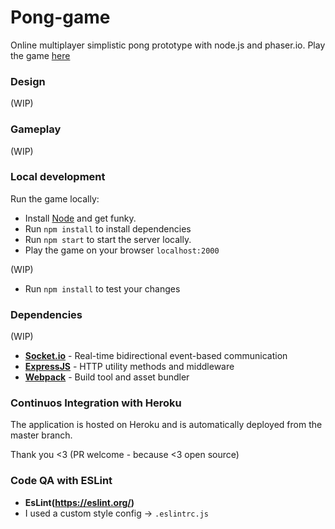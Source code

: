 # Pong-game
Online multiplayer simplistic pong prototype with node.js and phaser.io.
Play the game [here](https://pong.madlaina.li)

### Design
(WIP)

### Gameplay
(WIP)

### Local development
Run the game locally:
* Install [Node](https://nodejs.org/en/) and get funky.
* Run `npm install` to install dependencies
* Run `npm start` to start the server locally.
* Play the game on your browser `localhost:2000`

(WIP)
* Run `npm install` to test your changes

### Dependencies
(WIP)
* **[Socket.io](https://socket.io/)** - Real-time bidirectional event-based communication
* **[ExpressJS](https://expressjs.com/)** - HTTP utility methods and middleware
* **[Webpack](https://webpack.js.org/)** - Build tool and asset bundler

### Continuos Integration with Heroku
The application is hosted on Heroku and is automatically deployed from the master branch.

Thank you <3
(PR welcome - because <3 open source)

### Code QA with ESLint
* **EsLint(https://eslint.org/)**
* I used a custom style config -> `.eslintrc.js`
